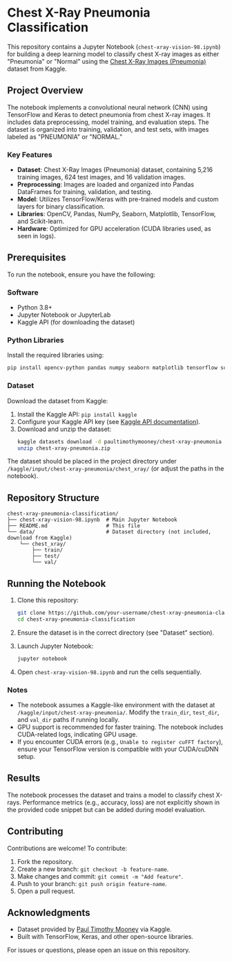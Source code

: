 # Chest X-Ray Pneumonia Classification

This repository contains a Jupyter Notebook (`chest-xray-vision-98.ipynb`) for building a deep learning model to classify chest X-ray images as either "Pneumonia" or "Normal" using the [Chest X-Ray Images (Pneumonia)](https://www.kaggle.com/datasets/paultimothymooney/chest-xray-pneumonia) dataset from Kaggle.

## Project Overview

The notebook implements a convolutional neural network (CNN) using TensorFlow and Keras to detect pneumonia from chest X-ray images. It includes data preprocessing, model training, and evaluation steps. The dataset is organized into training, validation, and test sets, with images labeled as "PNEUMONIA" or "NORMAL."

### Key Features
- **Dataset**: Chest X-Ray Images (Pneumonia) dataset, containing 5,216 training images, 624 test images, and 16 validation images.
- **Preprocessing**: Images are loaded and organized into Pandas DataFrames for training, validation, and testing.
- **Model**: Utilizes TensorFlow/Keras with pre-trained models and custom layers for binary classification.
- **Libraries**: OpenCV, Pandas, NumPy, Seaborn, Matplotlib, TensorFlow, and Scikit-learn.
- **Hardware**: Optimized for GPU acceleration (CUDA libraries used, as seen in logs).

## Prerequisites

To run the notebook, ensure you have the following:

### Software
- Python 3.8+
- Jupyter Notebook or JupyterLab
- Kaggle API (for downloading the dataset)

### Python Libraries
Install the required libraries using:
```bash
pip install opencv-python pandas numpy seaborn matplotlib tensorflow scikit-learn
```

### Dataset
Download the dataset from Kaggle:
1. Install the Kaggle API: `pip install kaggle`
2. Configure your Kaggle API key (see [Kaggle API documentation](https://www.kaggle.com/docs/api)).
3. Download and unzip the dataset:
   ```bash
   kaggle datasets download -d paultimothymooney/chest-xray-pneumonia
   unzip chest-xray-pneumonia.zip
   ```

The dataset should be placed in the project directory under `/kaggle/input/chest-xray-pneumonia/chest_xray/` (or adjust the paths in the notebook).

## Repository Structure

```
chest-xray-pneumonia-classification/
├── chest-xray-vision-98.ipynb  # Main Jupyter Notebook
├── README.md                   # This file
└── data/                       # Dataset directory (not included, download from Kaggle)
    └── chest_xray/
        ├── train/
        ├── test/
        └── val/
```

## Running the Notebook

1. Clone this repository:
   ```bash
   git clone https://github.com/your-username/chest-xray-pneumonia-classification.git
   cd chest-xray-pneumonia-classification
   ```

2. Ensure the dataset is in the correct directory (see "Dataset" section).

3. Launch Jupyter Notebook:
   ```bash
   jupyter notebook
   ```

4. Open `chest-xray-vision-98.ipynb` and run the cells sequentially.

### Notes
- The notebook assumes a Kaggle-like environment with the dataset at `/kaggle/input/chest-xray-pneumonia/`. Modify the `train_dir`, `test_dir`, and `val_dir` paths if running locally.
- GPU support is recommended for faster training. The notebook includes CUDA-related logs, indicating GPU usage.
- If you encounter CUDA errors (e.g., `Unable to register cuFFT factory`), ensure your TensorFlow version is compatible with your CUDA/cuDNN setup.

## Results

The notebook processes the dataset and trains a model to classify chest X-rays. Performance metrics (e.g., accuracy, loss) are not explicitly shown in the provided code snippet but can be added during model evaluation.

## Contributing

Contributions are welcome! To contribute:
1. Fork the repository.
2. Create a new branch: `git checkout -b feature-name`.
3. Make changes and commit: `git commit -m "Add feature"`.
4. Push to your branch: `git push origin feature-name`.
5. Open a pull request.

## Acknowledgments

- Dataset provided by [Paul Timothy Mooney](https://www.kaggle.com/paultimothymooney) via Kaggle.
- Built with TensorFlow, Keras, and other open-source libraries.

For issues or questions, please open an issue on this repository.
